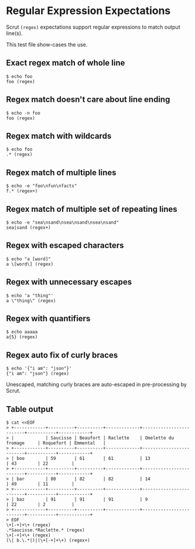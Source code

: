 # Regular Expression Expectations

Scrut `(regex)` expectations support regular expressions to match output line(s).

This test file show-cases the use.

## Exact regex match of whole line

```scrut
$ echo foo
foo (regex)
```

## Regex match doesn't care about line ending

```scrut
$ echo -n foo
foo (regex)
```

## Regex match with wildcards

```scrut
$ echo foo
.* (regex)
```

## Regex match of multiple lines

```scrut
$ echo -e "foo\nfun\nfacts"
f.* (regex+)
```

## Regex match of multiple set of repeating lines
```scrut
$ echo -e "sea\nsand\nsea\nsand\nsea\nsand"
sea|sand (regex+)
```

## Regex with escaped characters

```scrut
$ echo "a [word]"
a \[word\] (regex)
```

## Regex with unnecessary escapes

```scrut
$ echo 'a "thing"'
a \"thing\" (regex)
```

## Regex with quantifiers

```scrut
$ echo aaaaa
a{5} (regex)
```

## Regex auto fix of curly braces

```scrut
$ echo '{"i am": "json"}'
{"i am": "json"} (regex)
```

Unescaped, matching curly braces are auto-escaped in pre-processing by Scrut.

## Table output

```scrut
$ cat <<EOF
> +------------+----------+----------+-------------+-------------------------+-----------+------------+
> |            | Saucisse | Beaufort | Raclette    | Omelette du fromage     | Roquefort | Emmental   |
> +------------+----------+----------+-------------+-------------------------+-----------+------------+
> | boo        | 59       | 61       | 61          | 13                      | 43        | 22         |
> +------------+----------+----------+-------------+-------------------------+-----------+------------+
> | bar        | 80       | 82       | 82          | 14                      | 49        | 11         |
> +------------+----------+----------+-------------+-------------------------+-----------+------------+
> | baz        | 91       | 91       | 91          | 9                       | 22        | 2          |
> +------------+----------+----------+-------------+-------------------------+-----------+------------+
> EOF
\+[-+]+\+ (regex)
.*Saucisse.*Raclette.* (regex)
\+[-+]+\+ (regex)
(\| b.\.*|)|(\+[-+]+\+) (regex+)
```
